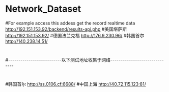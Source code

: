 # Network_Dataset

#For example access this addess get the record realtime data
http://192.151.153.92/backend/results-api.php
#美国堪萨斯 http://192.151.153.92/
#德国法兰克福 http://176.9.230.96/
#韩国首尔 http://140.238.14.51/
#
#
#
#--------------------------以下测试地址收集于网络------------------------------
#
#
#
#韩国首尔 http://ss.0106.cf:6688/
#中国上海 http://40.72.115.123:81/
